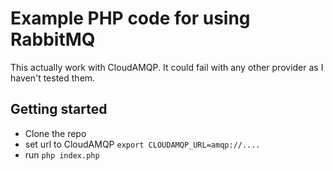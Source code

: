 # Example PHP code for using RabbitMQ

This actually work with CloudAMQP. It could fail with any other provider as I haven't tested them.

## Getting started

* Clone the repo
* set url to CloudAMQP `export CLOUDAMQP_URL=amqp://....`
* run `php index.php`
